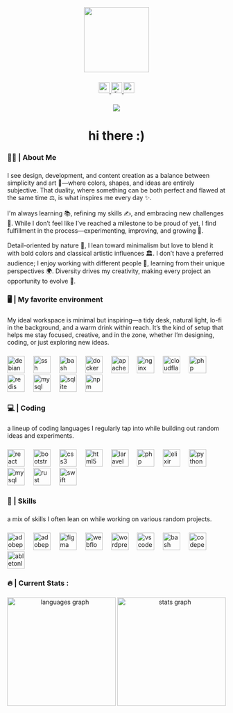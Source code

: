 <div align="center">
  <img height="150" src="https://media3.giphy.com/media/v1.Y2lkPTc5MGI3NjExamJjMDhxZ2pidWRucjdpNmk0amo5aXppa3RzYWd6bTVldjYzYnl5dyZlcD12MV9pbnRlcm5hbF9naWZfYnlfaWQmY3Q9Zw/QDjpIL6oNCVZ4qzGs7/giphy.gif"  />
</div>

###

<div align="center">
  <a href="https://medium.com/@alessgorgo" target="_blank">
    <img src="https://img.shields.io/static/v1?message=Medium&logo=medium&label=&color=12100E&logoColor=white&labelColor=&style=for-the-badge" height="25" alt="medium logo"  />
  </a>
  <a href="discordapp.com/users/351808783665594380" target="_blank">
    <img src="https://img.shields.io/static/v1?message=Discord&logo=discord&label=&color=7289DA&logoColor=white&labelColor=&style=for-the-badge" height="25" alt="discord logo"  />
  </a>
  <a href="https://unsplash.com/it/@aleksgraphics" target="_blank">
    <img src="https://img.shields.io/static/v1?message=Unsplash&logo=unsplash&label=&color=111&logoColor=white&labelColor=&style=for-the-badge" height="25" alt="unsplash logo"  />
  </a>
</div>

###

<div align="center">
  <img src="https://visitor-badge.laobi.icu/badge?page_id=alessgorgo.alessgorgo&"  />
</div>

###

<h1 align="center">hi there :)</h1>

###

<h3 align="left">✍🏻 | About Me</h3>

###

<p align="left">I see design, development, and content creation as a balance between simplicity and art 🎨—where colors, shapes, and ideas are entirely subjective. That duality, where something can be both perfect and flawed at the same time ⚖️, is what inspires me every day ✨.<br><br>I'm always learning 📚, refining my skills ✍️, and embracing new challenges 🚀. While I don’t feel like I’ve reached a milestone to be proud of yet, I find fulfillment in the process—experimenting, improving, and growing 🌱.<br><br>Detail-oriented by nature 🧐, I lean toward minimalism but love to blend it with bold colors and classical artistic influences 🏛️. I don’t have a preferred audience; I enjoy working with different people 🤝, learning from their unique perspectives 🌍. Diversity drives my creativity, making every project an opportunity to evolve 🔁.</p>

###

<h3 align="left">🖥️ | My favorite environment</h3>

###

<p align="left">My ideal workspace is minimal but inspiring—a tidy desk, natural light, lo-fi in the background, and a warm drink within reach. It’s the kind of setup that helps me stay focused, creative, and in the zone, whether I’m designing, coding, or just exploring new ideas.</p>

###

<div align="left">
  <img src="https://cdn.simpleicons.org/debian/A81D33" height="40" alt="debian logo"  />
  <img width="12" />
  <img src="https://cdn.jsdelivr.net/gh/devicons/devicon/icons/ssh/ssh-original.svg" height="40" alt="ssh logo"  />
  <img width="12" />
  <img src="https://cdn.simpleicons.org/gnubash/4EAA25" height="40" alt="bash logo"  />
  <img width="12" />
  <img src="https://cdn.simpleicons.org/docker/2496ED" height="40" alt="docker logo"  />
  <img width="12" />
  <img src="https://cdn.simpleicons.org/apache/D22128" height="40" alt="apache logo"  />
  <img width="12" />
  <img src="https://cdn.simpleicons.org/nginx/009639" height="40" alt="nginx logo"  />
  <img width="12" />
  <img src="https://cdn.simpleicons.org/cloudflare/F38020" height="40" alt="cloudflare logo"  />
  <img width="12" />
  <img src="https://cdn.simpleicons.org/php/777BB4" height="40" alt="php logo"  />
  <img width="12" />
  <img src="https://cdn.simpleicons.org/redis/DC382D" height="40" alt="redis logo"  />
  <img width="12" />
  <img src="https://cdn.jsdelivr.net/gh/devicons/devicon/icons/mysql/mysql-original.svg" height="40" alt="mysql logo"  />
  <img width="12" />
  <img src="https://cdn.simpleicons.org/sqlite/003B57" height="40" alt="sqlite logo"  />
  <img width="12" />
  <img src="https://cdn.simpleicons.org/npm/CB3837" height="40" alt="npm logo"  />
</div>

###

<h3 align="left">💻 | Coding</h3>

###

<p align="left">a lineup of coding languages I regularly tap into while building out random ideas and experiments.</p>

###

<div align="left">
  <img src="https://cdn.simpleicons.org/react/61DAFB" height="40" alt="react logo"  />
  <img width="12" />
  <img src="https://cdn.simpleicons.org/bootstrap/7952B3" height="40" alt="bootstrap logo"  />
  <img width="12" />
  <img src="https://cdn.simpleicons.org/css3/1572B6" height="40" alt="css3 logo"  />
  <img width="12" />
  <img src="https://cdn.simpleicons.org/html5/E34F26" height="40" alt="html5 logo"  />
  <img width="12" />
  <img src="https://cdn.simpleicons.org/laravel/FF2D20" height="40" alt="laravel logo"  />
  <img width="12" />
  <img src="https://cdn.simpleicons.org/php/777BB4" height="40" alt="php logo"  />
  <img width="12" />
  <img src="https://cdn.simpleicons.org/elixir/4B275F" height="40" alt="elixir logo"  />
  <img width="12" />
  <img src="https://cdn.simpleicons.org/python/3776AB" height="40" alt="python logo"  />
  <img width="12" />
  <img src="https://cdn.jsdelivr.net/gh/devicons/devicon/icons/mysql/mysql-original.svg" height="40" alt="mysql logo"  />
  <img width="12" />
  <img src="https://cdn.simpleicons.org/rust/000000" height="40" alt="rust logo"  />
  <img width="12" />
  <img src="https://cdn.simpleicons.org/swift/F05138" height="40" alt="swift logo"  />
</div>

###

<h3 align="left">🔖 | Skills</h3>

###

<p align="left">a mix of skills I often lean on while working on various random projects.</p>

###

<div align="left">
  <img src="https://skillicons.dev/icons?i=ps" height="40" alt="adobephotoshop logo"  />
  <img width="12" />
  <img src="https://skillicons.dev/icons?i=pr" height="40" alt="adobepremierepro logo"  />
  <img width="12" />
  <img src="https://skillicons.dev/icons?i=figma" height="40" alt="figma logo"  />
  <img width="12" />
  <img src="https://skillicons.dev/icons?i=webflow" height="40" alt="webflow logo"  />
  <img width="12" />
  <img src="https://skillicons.dev/icons?i=wordpress" height="40" alt="wordpress logo"  />
  <img width="12" />
  <img src="https://skillicons.dev/icons?i=vscode" height="40" alt="vscode logo"  />
  <img width="12" />
  <img src="https://skillicons.dev/icons?i=bash" height="40" alt="bash logo"  />
  <img width="12" />
  <img src="https://skillicons.dev/icons?i=codepen" height="40" alt="codepen logo"  />
  <img width="12" />
  <img src="https://skillicons.dev/icons?i=ableton" height="40" alt="abletonlive logo"  />
</div>

###

<h3 align="left">🔥 | Current Stats :</h3>

###

<div align="center">
  <img src="https://github-readme-stats.vercel.app/api/top-langs?username=alessgorgo&locale=en&hide_title=false&layout=compact&card_width=320&langs_count=5&theme=nord&hide_border=true&order=2" height="250" alt="languages graph"  />
  <img src="https://github-readme-stats.vercel.app/api?username=alessgorgo&hide_title=true&hide_rank=false&show_icons=true&include_all_commits=true&count_private=true&disable_animations=false&theme=nord&locale=en&hide_border=true&order=1" height="250" alt="stats graph"  />
</div>

###

